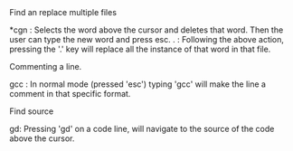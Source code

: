 <!----> Find an replace multiple files

*cgn : Selects the word above the cursor and deletes that word. Then the user can type the new word and press esc.
.    : Following the above action, pressing the '.' key will replace all the instance of that word in that file.



<!----> Commenting a line.
gcc : In normal mode (pressed 'esc') typing 'gcc' will make the line a comment in that specific format.


<!----> Find source

gd: Pressing 'gd' on a code line, will navigate to the source of the code above the cursor.
